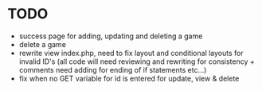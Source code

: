 # TODO
- success page for adding, updating and deleting a game
- delete a game
- rewrite view index.php, need to fix layout and conditional layouts for invalid ID's (all code will need reviewing and rewriting for consistency + comments need adding for ending of if statements etc...)
- fix when no GET variable for id is entered for update, view & delete